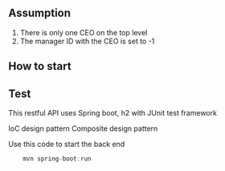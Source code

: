 ## Assumption
1. There is only one CEO on the top level
2. The manager ID with the CEO is set to -1


## How to start

## Test


This restful API uses Spring boot, h2 with JUnit test framework

IoC design pattern
Composite design pattern

Use this code to start the back end
```java
	mvn spring-boot:run
```